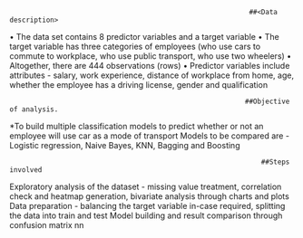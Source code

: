                                                                ##<Data description>
•	The data set contains 8 predictor variables and a target variable
•	The target variable has three categories of employees (who use cars to commute to workplace, who use public transport, who use two wheelers)
•	Altogether, there are 444 observations (rows)
•	Predictor variables include attributes - salary, work experience, distance of workplace from home, age, whether the employee has a driving license, gender and qualification


                                                              ##Objective of analysis.
*To build multiple classification models to predict whether or not an employee will use car as a mode of transport
Models to be compared are - Logistic regression, Naive Bayes, KNN, Bagging and Boosting

                                                                  ##Steps involved
Exploratory analysis of the dataset - missing value treatment, correlation check and heatmap generation, bivariate analysis through charts and plots
Data preparation - balancing the target variable in-case required, splitting the data into train and test
Model building and result comparison through confusion matrix
nn
